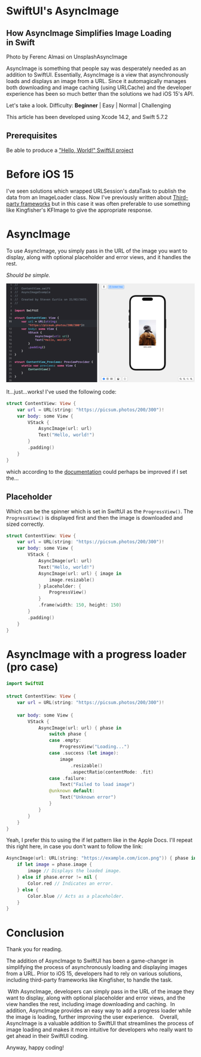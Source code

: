# SwiftUI's AsyncImage
## How AsyncImage Simplifies Image Loading in Swift
Photo by Ferenc Almasi on UnsplashAsyncImage

AsyncImage is something that people say was desperately needed as an addition to SwiftUI. Essentially, AsyncImage is a view that asynchronously loads and displays an image from a URL. Since it automagically manages both downloading and image caching (using URLCache) and the developer experience has been so much better than the solutions we had iOS 15's API.

Let's take a look.
Difficulty: **Beginner** | Easy | Normal | Challenging

This article has been developed using Xcode 14.2, and Swift 5.7.2

## Prerequisites
Be able to produce a ["Hello, World!" SwiftUI project](https://stevenpcurtis.medium.com/hello-world-swiftui-92bcf48a62d3)

# Before iOS 15
I've seen solutions which wrapped URLSession's dataTask to publish the data from an ImageLoader class. Now I've previously written about [Third-party frameworks](https://stevenpcurtis.medium.com/i-stopped-using-third-party-frameworks-for-my-swift-projects-heres-what-happened-a45e00b67b49) but in this case it was often preferable to use something like Kingfisher's KFImage to give the appropriate response.

# AsyncImage
To use AsyncImage, you simply pass in the URL of the image you want to display, along with optional placeholder and error views, and it handles the rest.

*Should be simple.*

![Images/Initial.png](Images/Initial.png)

It…just...works!
I've used the following code:

```swift
struct ContentView: View {
    var url = URL(string: "https://picsum.photos/200/300")!
    var body: some View {
        VStack {
            AsyncImage(url: url)
            Text("Hello, world!")
        }
        .padding()
    }
}
```

which according to the [documentation](https://developer.apple.com/documentation/swiftui/asyncimage) could perhaps be improved if I set the…

## Placeholder
Which can be the spinner which is set in SwiftUI as the `ProgressView()`. The `ProgressView()` is displayed first and then the image is downloaded and sized correctly.


```swift
struct ContentView: View {
    var url = URL(string: "https://picsum.photos/200/300")!
    var body: some View {
        VStack {
            AsyncImage(url: url)
            Text("Hello, world!")
            AsyncImage(url: url) { image in
                image.resizable()
            } placeholder: {
                ProgressView()
            }
            .frame(width: 150, height: 150)
        }
        .padding()
    }
}
```

# AsyncImage with a progress loader (pro case)

```swift
import SwiftUI

struct ContentView: View {
    var url = URL(string: "https://picsum.photos/200/300")!
    
    var body: some View {
        VStack {
            AsyncImage(url: url) { phase in
                switch phase {
                case .empty:
                    ProgressView("Loading...")
                case .success (let image):
                    image
                        .resizable()
                        .aspectRatio(contentMode: .fit)
                case .failure:
                    Text("Failed to load image")
                @unknown default:
                    Text("Unknown error")
                }
            }
        }
    }
}
```

Yeah, I prefer this to using the if let pattern like in the Apple Docs. I'll repeat this right here, in case you don't want to follow the link:

```swift
AsyncImage(url: URL(string: "https://example.com/icon.png")) { phase in
    if let image = phase.image {
        image // Displays the loaded image.
    } else if phase.error != nil {
        Color.red // Indicates an error.
    } else {
        Color.blue // Acts as a placeholder.
    }
}
```

# Conclusion
Thank you for reading.

The addition of AsyncImage to SwiftUI has been a game-changer in simplifying the process of asynchronously loading and displaying images from a URL. Prior to iOS 15, developers had to rely on various solutions, including third-party frameworks like Kingfisher, to handle the task.

 With AsyncImage, developers can simply pass in the URL of the image they want to display, along with optional placeholder and error views, and the view handles the rest, including image downloading and caching.
 In addition, AsyncImage provides an easy way to add a progress loader while the image is loading, further improving the user experience. 
 
Overall, AsyncImage is a valuable addition to SwiftUI that streamlines the process of image loading and makes it more intuitive for developers who really want to get ahead in their SwiftUI coding.

Anyway, happy coding!
